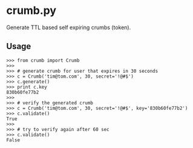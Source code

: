 crumb.py
========

Generate TTL based self expiring crumbs (token).

Usage
-----

```
>>> from crumb import Crumb
>>>
>>> # generate crumb for user that expires in 30 seconds
>>> c = Crumb('tim@tom.com', 30, secret='!@#$')
>>> c.generate()
>>> print c.key
830b60fe77b2
>>>
>>> # verify the generated crumb
>>> c = Crumb('tim@tom.com', 30, secret='!@#$', key='830b60fe77b2')
>>> c.validate()
True
>>>
>>> # try to verify again after 60 sec
>>> c.validate()
False
```
